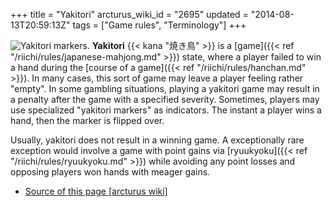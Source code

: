+++
title = "Yakitori"
arcturus_wiki_id = "2695"
updated = "2014-08-13T20:59:13Z"
tags = ["Game rules", "Terminology"]
+++

![Yakitori markers.](Yakitori.jpg "Yakitori markers.") **Yakitori** {{< kana "焼き鳥" >}} is a
[game]({{< ref "/riichi/rules/japanese-mahjong.md" >}}) state, where a player failed to win a hand
during the [course of a game]({{< ref "/riichi/rules/hanchan.md" >}}). In many cases, this sort of
game may leave a player feeling rather "empty". In some gambling situations, playing a yakitori game
may result in a penalty after the game with a specified severity. Sometimes, players may use
specialized "yakitori markers" as indicators. The instant a player wins a hand, then the marker is
flipped over.

Usually, yakitori does not result in a winning game. A exceptionally rare exception would involve a
game with point gains via [ryuukyoku]({{< ref "/riichi/rules/ryuukyoku.md" >}}) while avoiding any
point losses and opposing players won hands with meager gains.

- [Source of this page [arcturus wiki]](http://arcturus.su/wiki/Yakitori)
